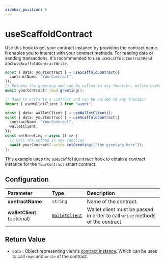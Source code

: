 ```yaml
---
sidebar_position: 6
---
```


# useScaffoldContract

Use this hook to get your contract instance by providing the contract name. It enables you to interact with your contract methods.
For reading data or sending transactions, it's recommended to use `useScaffoldContractRead` and `useScaffoldContractWrite`.

```ts
const { data: yourContract } = useScaffoldContract({
  contractName: "YourContract",
});
// Returns the greeting and can be called in any function, unlike useScaffoldContractRead
await yourContract?.read.greeting();

// Used to write to a contract and can be called in any function
import { useWalletClient } from "wagmi";

const { data: walletClient } = useWalletClient();
const { data: yourContract } = useScaffoldContract({
  contractName: "YourContract",
  walletClient,
});
const setGreeting = async () => {
  // Call the method in any function
  await yourContract?.write.setGreeting(["the greeting here"]);
};
```

This example uses the `useScaffoldContract` hook to obtain a contract instance for the `YourContract` smart contract.

## Configuration

| Parameter                   | Type                                                           | Description                                                                   |
| :-------------------------- | :------------------------------------------------------------- | :---------------------------------------------------------------------------- |
| **contractName**            | `string`                                                       | Name of the contract.                                                         |
| **walletClient** (optional) | [`WalletClient`](https://wagmi.sh/react/hooks/useWalletClient) | Wallet client must be passed in order to call `write` methods of the contract |

## Return Value

- `data` : Object representing viem's [contract instance](https://viem.sh/docs/contract/getContract.html#return-value). Which can be used to call `read` and `write` of the contract.